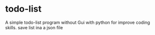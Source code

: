 # todo-list
A simple todo-list program without Gui with python for improve coding skills.
save list ina a json file
